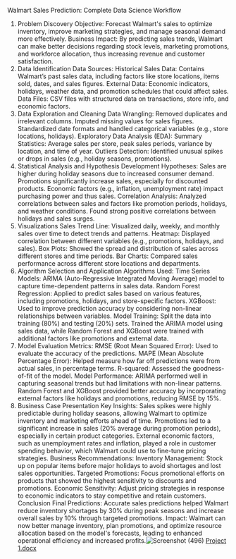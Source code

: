 Walmart Sales Prediction: Complete Data Science Workflow
1. Problem Discovery
Objective: Forecast Walmart's sales to optimize inventory, improve marketing strategies, and manage seasonal demand more effectively.
Business Impact: By predicting sales trends, Walmart can make better decisions regarding stock levels, marketing promotions, and workforce allocation, thus increasing revenue and customer satisfaction.
2. Data Identification
Data Sources:
Historical Sales Data: Contains Walmart’s past sales data, including factors like store locations, items sold, dates, and sales figures.
External Data: Economic indicators, holidays, weather data, and promotion schedules that could affect sales.
Data Files: CSV files with structured data on transactions, store info, and economic factors.
3. Data Exploration and Cleaning
Data Wrangling:
Removed duplicates and irrelevant columns.
Imputed missing values for sales figures.
Standardized date formats and handled categorical variables (e.g., store locations, holidays).
Exploratory Data Analysis (EDA):
Summary Statistics: Average sales per store, peak sales periods, variance by location, and time of year.
Outliers Detection: Identified unusual spikes or drops in sales (e.g., holiday seasons, promotions).
4. Statistical Analysis and Hypothesis Development
Hypotheses:
Sales are higher during holiday seasons due to increased consumer demand.
Promotions significantly increase sales, especially for discounted products.
Economic factors (e.g., inflation, unemployment rate) impact purchasing power and thus sales.
Correlation Analysis:
Analyzed correlations between sales and factors like promotion periods, holidays, and weather conditions.
Found strong positive correlations between holidays and sales surges.
5. Visualizations
Sales Trend Line: Visualized daily, weekly, and monthly sales over time to detect trends and patterns.
Heatmap: Displayed correlation between different variables (e.g., promotions, holidays, and sales).
Box Plots: Showed the spread and distribution of sales across different stores and time periods.
Bar Charts: Compared sales performance across different store locations and departments.
6. Algorithm Selection and Application
Algorithms Used:
Time Series Models: ARIMA (Auto-Regressive Integrated Moving Average) model to capture time-dependent patterns in sales data.
Random Forest Regression: Applied to predict sales based on various features, including promotions, holidays, and store-specific factors.
XGBoost: Used to improve prediction accuracy by considering non-linear relationships between variables.
Model Training:
Split the data into training (80%) and testing (20%) sets.
Trained the ARIMA model using sales data, while Random Forest and XGBoost were trained with additional factors like promotions and external data.
7. Model Evaluation
Metrics:
RMSE (Root Mean Squared Error): Used to evaluate the accuracy of the predictions.
MAPE (Mean Absolute Percentage Error): Helped measure how far off predictions were from actual sales, in percentage terms.
R-squared: Assessed the goodness-of-fit of the model.
Model Performance:
ARIMA performed well in capturing seasonal trends but had limitations with non-linear patterns.
Random Forest and XGBoost provided better accuracy by incorporating external factors like holidays and promotions, reducing RMSE by 15%.
8. Business Case Presentation
Key Insights:
Sales spikes were highly predictable during holiday seasons, allowing Walmart to optimize inventory and marketing efforts ahead of time.
Promotions led to a significant increase in sales (20% average during promotion periods), especially in certain product categories.
External economic factors, such as unemployment rates and inflation, played a role in customer spending behavior, which Walmart could use to fine-tune pricing strategies.
Business Recommendations:
Inventory Management: Stock up on popular items before major holidays to avoid shortages and lost sales opportunities.
Targeted Promotions: Focus promotional efforts on products that showed the highest sensitivity to discounts and promotions.
Economic Sensitivity: Adjust pricing strategies in response to economic indicators to stay competitive and retain customers.
Conclusion
Final Predictions: Accurate sales predictions helped Walmart reduce inventory shortages by 30% during peak seasons and increase overall sales by 10% through targeted promotions.
Impact: Walmart can now better manage inventory, plan promotions, and optimize resource allocation based on the model's forecasts, leading to enhanced operational efficiency and increased profits.![Screenshot (496)](https://github.com/user-attachments/assets/f92a2331-3416-46b6-9fdc-453cd0fc4b31)
[Project 1.docx](https://github.com/user-attachments/files/17451336/Project.1.docx)
